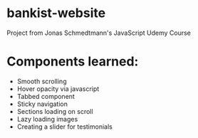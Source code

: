 # bankist-website

Project from Jonas Schmedtmann's JavaScript Udemy Course 

# Components learned: 
- Smooth scrolling 
- Hover opacity via javascript 
- Tabbed component 
- Sticky navigation 
- Sections loading on scroll
- Lazy loading images 
- Creating a slider for testimonials

